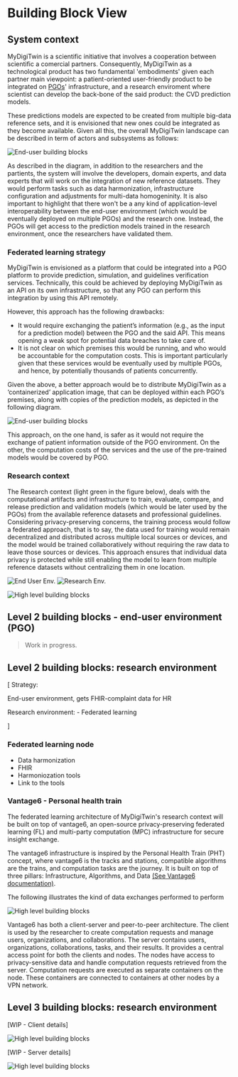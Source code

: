 Building Block View
===================


## System context

MyDigiTwin is a scientific initiative that involves a cooperation between scientific a comercial partners. Consequently, MyDigiTwin as a technological product has two fundamental 'embodiments' given each partner main viewpoint: a patient-oriented user-friendly product to be integrated on [PGOs](./12.Glossary.md)' infrastructure, and a research enviroment where scientist can develop the back-bone of the said product: the CVD prediction models.

These predictions models are expected to be created from multiple big-data reference sets, and it is envisioned that new ones could be integrated as they become available. Given all this, the overall MyDigiTwin landscape can be described in term of actors and subsystems as follows:

![End-user building blocks](./images/vantage/L1-System-Context.drawio.png)

As described in the diagram, in addition to the researchers and the partients, the system will involve the developers, domain experts, and data experts that will work on the integration of new reference datasets. They would perform tasks such as data harmonization, infrastructure configuration and adjustments for multi-data homogeninity. It is also important to highlight that there won't be a any kind of application-level interoperability between the end-user environment (which would be eventually deployed on multiple PGOs) and the research one. Instead, the PGOs will get access to the prediction models trained in the research environment, once the researchers have validated them.


### Federated learning strategy

MyDigiTwin is envisioned as a platform that could be integrated into a PGO platform to provide prediction, simulation, and guidelines verification services. Technically, this could be achieved by deploying MyDigiTwin as an API on its own infrastructure, so that any PGO can perform this integration by using this API remotely. 

However, this approach has the following drawbacks:
*	It would require exchanging the patient’s information (e.g., as the input for a prediction model) between the PGO and the said API. This means opening a weak spot for potential data breaches to take care of.
*	It is not clear on which premises this would be running, and who would be accountable for the computation costs. This is important particularly given that these services would be eventually used by multiple PGOs, and hence, by potentially thousands of patients concurrently.

Given the above, a better approach would be to distribute MyDigiTwin as a ‘containerized’ application image, that can be deployed within each PGO’s premises, along with copies of the prediction models, as depicted in the following diagram.

![End-user building blocks](./images/pgo-end-user-building-blocks.png)

This approach, on the one hand, is safer as it would not require the exchange of patient information outside of the PGO environment. On the other, the computation costs of the services and the use of the pre-trained models would be covered by  PGO.



### Research context

The Research context (light green in the figure below), deals with the computational artifacts and infrastructure to train, evaluate, compare, and release prediction and validation models (which would be later used by the PGOs) from the available reference datasets and professional guidelines. Considering privacy-preserving concerns, the training process would follow a federated approach, that is to say, the data used for training would remain decentralized and distributed across multiple local sources or devices, and the model would be trained collaboratively without requiring the raw data to leave those sources or devices. This approach ensures that individual data privacy is protected while still enabling the model to learn from multiple reference datasets without centralizing them in one location.

![End User Env.](./images/vantage/L1-EndUserEnv.drawio.png)
![Research Env.](./images/vantage/L1-ResearchEnv.drawio.png)

![High level building blocks](./images/high-level-building-blocks.drawio.png)


## Level 2 building blocks - end-user environment (PGO)

> Work in progress.

## Level 2 building blocks: research environment

[
Strategy:




End-user environment, gets FHIR-complaint data for HR


Research environment:
	- Federated learning



]

### Federated learning node

- Data harmonization
- FHIR
- Harmoniozation tools
- Link to the tools

### Vantage6 - Personal health train

The federated learning architecture of MyDigiTwin's research context will be built on top of vantage6, an open-source privacy-preserving federated learning (FL) and multi-party computation (MPC) infrastructure for secure insight exchange. 

The vantage6 infrastructure is inspired by the Personal Health Train (PHT) concept, where vantage6 is the tracks and stations, compatible algorithms are the trains, and computation tasks are the journey. It is built on top of three pillars: Infrastructure, Algorithms, and Data [(See Vantage6 documentation)](https://docs.vantage6.ai/).

The following illustrates the kind of data exchanges performed to perform 

![High level building blocks](./images/vantage/L2-Containers.drawio.png)


Vantage6 has both a client-server and peer-to-peer architecture. The client is used by the researcher to create computation requests and manage users, organizations, and collaborations. The server contains users, organizations, collaborations, tasks, and their results. It provides a central access point for both the clients and nodes. The nodes have access to privacy-sensitive data and handle computation requests retrieved from the server. Computation requests are executed as separate containers on the node. These containers are connected to containers at other nodes by a VPN network.

<!--pypi.org.
The Personal Health Train
The Personal Health Train (PHT) is the initiative to provide a solution to patient-level data sharing concerns.
**Component diagram (no node-to-node communication)
-->






## Level 3 building blocks: research environment

[WIP - Client details]

![High level building blocks](./images/vantage/L3-Components-client.drawio.png)


[WIP - Server details]

![High level building blocks](./images/vantage/L3-Components-server.drawio.png)
